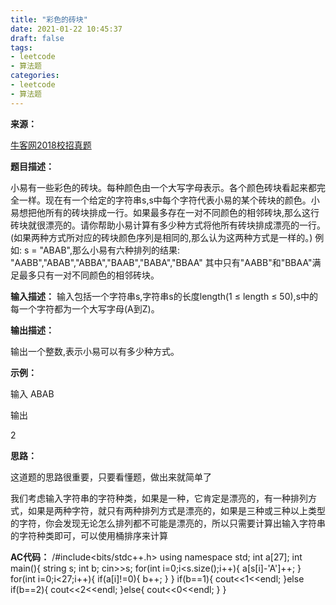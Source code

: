 ```yaml
---
title: "彩色的砖块"
date: 2021-01-22 10:45:37
draft: false
tags:
- leetcode
- 算法题
categories: 
- leetcode
- 算法题
---
```

**来源：**

[牛客网2018校招真题](https://www.nowcoder.com/ta/2018test?query=&asc=true&order=&page=1)

**题目描述：**

小易有一些彩色的砖块。每种颜色由一个大写字母表示。各个颜色砖块看起来都完全一样。现在有一个给定的字符串s,s中每个字符代表小易的某个砖块的颜色。小易想把他所有的砖块排成一行。如果最多存在一对不同颜色的相邻砖块,那么这行砖块就很漂亮的。请你帮助小易计算有多少种方式将他所有砖块排成漂亮的一行。(如果两种方式所对应的砖块颜色序列是相同的,那么认为这两种方式是一样的。)
例如: s = "ABAB",那么小易有六种排列的结果:
"AABB","ABAB","ABBA","BAAB","BABA","BBAA"
其中只有"AABB"和"BBAA"满足最多只有一对不同颜色的相邻砖块。

**输入描述：**
输入包括一个字符串s,字符串s的长度length(1 ≤ length ≤ 50),s中的每一个字符都为一个大写字母(A到Z)。

**输出描述：**

输出一个整数,表示小易可以有多少种方式。

**示例：**

输入
ABAB

输出

2

**思路：**

这道题的思路很重要，只要看懂题，做出来就简单了

我们考虑输入字符串的字符种类，如果是一种，它肯定是漂亮的，有一种排列方式，如果是两种字符，就只有两种排列方式是漂亮的，如果是三种或三种以上类型的字符，你会发现无论怎么排列都不可能是漂亮的，所以只需要计算出输入字符串的字符种类即可，可以使用桶排序来计算

**AC代码：**
/#include<bits/stdc++.h> using namespace std; int a[27]; int main(){ string s; int b; cin>>s; for(int i=0;i<s.size();i++){ a[s[i]-'A']++; } for(int i=0;i<27;i++){ if(a[i]!=0){ b++; } } if(b==1){ cout<<1<<endl; }else if(b==2){ cout<<2<<endl; }else{ cout<<0<<endl; } }
